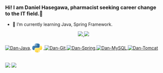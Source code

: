 ### Hi! I am Daniel Hasegawa, pharmacist seeking career change to the IT field.👋

- 🌱 I’m currently learning Java, Spring Framework.

<div align="center">
  <a href="https://github.com/danhasegawa">
  <img height="145em" src="https://github-readme-stats.vercel.app/api?username=danhasegawa&show_icons=true&theme=dracula&include_all_commits=true&count_private=true"/>
  <img height="145em" src="https://github-readme-stats.vercel.app/api/top-langs/?username=danhasegawa&layout=compact&langs_count=7&theme=dracula"/>
</div>
</div>
<div style="display: inline_block"><br>
  <img align="center" alt="Dan-Java" height="35" width="40" src="https://cdn.jsdelivr.net/gh/devicons/devicon/icons/java/java-original.svg">
  <img align="center" alt="Dan-Python" height="35" width="40" src="https://raw.githubusercontent.com/devicons/devicon/master/icons/python/python-original.svg">
 <img align="center" alt="Dan-Git" height="35" width="40" src="https://cdn.jsdelivr.net/gh/devicons/devicon/icons/git/git-original.svg">
 <img align="center" alt="Dan-Spring" height="40" width="45" src="https://cdn.jsdelivr.net/gh/devicons/devicon/icons/spring/spring-original-wordmark.svg">
  <img align="center" alt="Dan-MySQL" height="40" width="45" src="https://cdn.jsdelivr.net/gh/devicons/devicon/icons/mysql/mysql-original-wordmark.svg">
 <img align="center" alt="Dan-Tomcat" height="35" width="40" src="https://cdn.jsdelivr.net/gh/devicons/devicon/icons/tomcat/tomcat-original-wordmark.svg">
 
</div>

##

<div> 
    <a href="https://www.linkedin.com/in/daniel-ihy-hasegawa-812a9437/" target="_blank"><img src="https://img.shields.io/badge/-LinkedIn-%230077B5?style=for-the-badge&logo=linkedin&logoColor=white" target="_blank"></a> 
   <a href = "mailto:dan_hasegawa@hotmail.com"><img src="https://img.shields.io/badge/Microsoft_Outlook-0078D4?style=for-the-badge&logo=microsoft-outlook&logoColor=white" target="_blank"></a>
   

</div>

